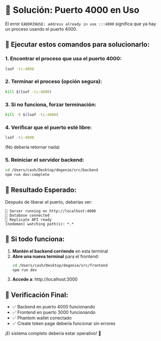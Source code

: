 # 🔧 Solución: Puerto 4000 en Uso

El error `EADDRINUSE: address already in use :::4000` significa que ya hay un proceso usando el puerto 4000.

## 🚨 Ejecutar estos comandos para solucionarlo:

### 1. Encontrar el proceso que usa el puerto 4000:
```bash
lsof -ti:4000
```

### 2. Terminar el proceso (opción segura):
```bash
kill $(lsof -ti:4000)
```

### 3. Si no funciona, forzar terminación:
```bash
kill -9 $(lsof -ti:4000)
```

### 4. Verificar que el puerto esté libre:
```bash
lsof -ti:4000
```
(No debería retornar nada)

### 5. Reiniciar el servidor backend:
```bash
cd /Users/cash/Desktop/degenie/src/backend
npm run dev:complete
```

## 🎯 Resultado Esperado:

Después de liberar el puerto, deberías ver:
```
🚀 Server running on http://localhost:4000
💾 Database connected  
🔌 Replicate API ready
[nodemon] watching path(s): *.*
```

## 🚀 Si todo funciona:

1. **Mantén el backend corriendo** en esta terminal
2. **Abre una nueva terminal** para el frontend:
   ```bash
   cd /Users/cash/Desktop/degenie/src/frontend
   npm run dev
   ```
3. **Accede a**: http://localhost:3000

## 🎯 Verificación Final:

- ✅ Backend en puerto 4000 funcionando
- ✅ Frontend en puerto 3000 funcionando  
- ✅ Phantom wallet conectado
- ✅ Create token page debería funcionar sin errores

¡El sistema completo debería estar operativo! 🚀